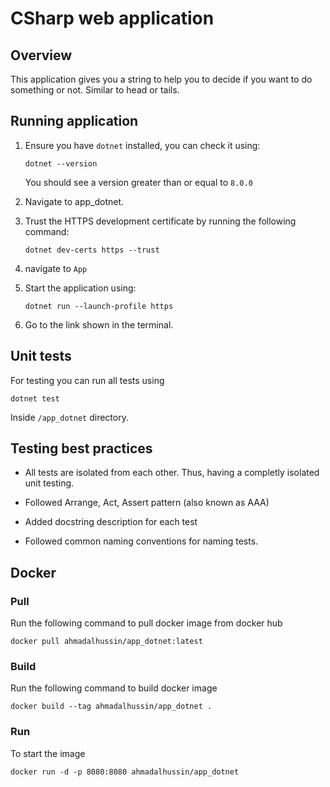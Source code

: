 # CSharp web application

## Overview

This application gives you a string to help you to decide if you want to do something or not. Similar to head or tails.

## Running application

1. Ensure you have `dotnet` installed, you can check it using:

   ```properties
   dotnet --version
   ```

   You should see a version greater than or equal to `8.0.0`

2. Navigate to app_dotnet.

3. Trust the HTTPS development certificate by running the following command:

    ```properties
    dotnet dev-certs https --trust
    ```

4. navigate to `App`

5. Start the application using:

   ```properties
   dotnet run --launch-profile https
   ```

6. Go to the link shown in the terminal.

## Unit tests

For testing you can run all tests using

```properties
dotnet test
```

Inside `/app_dotnet` directory.

## Testing best practices

- All tests are isolated from each other. Thus, having a completly isolated unit testing.

- Followed Arrange, Act, Assert pattern (also known as AAA)

- Added docstring description for each test

- Followed common naming conventions for naming tests.


## Docker

### Pull

Run the following command to pull docker image from docker hub

```properties
docker pull ahmadalhussin/app_dotnet:latest
```

### Build

Run the following command to build docker image

```properties
docker build --tag ahmadalhussin/app_dotnet .
```

### Run 

To start the image

```properties
docker run -d -p 8080:8080 ahmadalhussin/app_dotnet
```